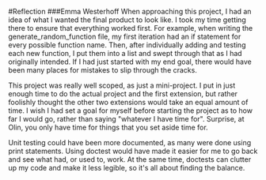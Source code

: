 #Reflection
###Emma Westerhoff
When approaching this project, I had an idea of what I wanted the final product to look like.  I took my time getting there to ensure that everything worked first.  For example, when writing the generate_random_function file, my first iteration had an if statement for every possible function name.  Then, after individually adding and testing each new function, I put them into a list and swept through that as I had originally intended.  If I had just started with my end goal, there would have been many places for mistakes to slip through the cracks.

This project was really well scoped, as just a mini-project.  I put in just enough time to do the actual project and the first extension, but rather foolishly thought the other two extensions would take an equal amount of time.  I wish I had set a goal for myself before starting the project as to how far I would go, rather than saying "whatever I have time for".  Surprise, at Olin, you only have time for things that you set aside time for.

Unit testing could have been more documented, as many were done using print statements.  Using doctest would have made it easier for me to go back and see what had, or used to, work.  At the same time, doctests can clutter up my code and make it less legible, so it's all about finding the balance.
